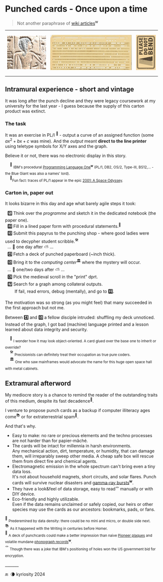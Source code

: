 # Punched cards - Once upon a time

> Not another paraphrase of [wiki articles](https://en.wikipedia.org/wiki/Computer_programming_in_the_punched_card_era)<sup><b>w</b></sup>

<table><tr><td>
<picture><img alt="Ancient Egypt bas-relief" src="../../../../_rsc/_img/af/ancient_egypt-bas-relief.jpg" /></picture>
</td><td>
      <p><a href="../../../../_rsc/_img/photo/hist/1966.punch_cards-stack.jpg"><img src="../../../../_rsc/_img/af/punchcard.jpg" alt="Punch card in 1966" /></a><p>
</td><td>
<picture><img alt="Please do not bend" src="../../../../_rsc/_img/signs/do_not_bend-h200px.jpg" /></picture>
</td></tr></table>

## Intramural experience - short and vintage

It was long after the punch decline and they were legacy coursework at my university for the last year - I guess because the supply of this carton product was extinct.

### The task

It was an exercise in PL/I&nbsp;<sup>🔢</sup> - output a curve of an assigned function (some $`ax^2 + bx + c`$ was mine). And the _output_ meant **direct to the line printer** using teletype symbols for X/Y axes and the graph.

Believe it or not, there was no electronic display in this story.

&nbsp;&nbsp;&nbsp;&nbsp;<sup>🔢</sup>&nbsp;<sub>IBM's procedural [Programming Language One](https://en.wikipedia.org/wiki/PL/I)<sup><b>w</b></sup> 
(PL/1, DB2, OS/2, Type-III, BS12,... - the Blue Giant was also a names' lord).</sub>\
&nbsp;&nbsp;&nbsp;&nbsp;<sup>:cinema:</sup><sub>Fun fact: traces of PL/1 appear in the epic [2001: A Space Odyssey](https://www.wired.com/story/2001-a-space-odyssey-predicted-the-future50-years-ago/).</sub>

### Carton in, paper out

It looks bizarre in this day and age what barely agile steps it took:

&nbsp;&nbsp;**1️⃣** Think over the _programme_ and sketch it in the dedicated notebook (the paper one).\
&nbsp;&nbsp;**2️⃣** Fill in a lined paper form with procedural statements.<sup>🥪</sup>\
&nbsp;&nbsp;**3️⃣** Submit this papyrus to the punching shop - where good ladies were used to decypher student scribble.<sup>🛠️</sup>\
&nbsp;&nbsp;... 🌙 one day after ⛅ ...\
&nbsp;&nbsp;**4️⃣** Fetch a deck of punched paperboard (~inch thick).\
&nbsp;&nbsp;**5️⃣** Bring it to the _computing center_<sup>🏛️</sup> where the mystery will occur.\
&nbsp;&nbsp;... 🌙 one/two days after ⛅ ...\
&nbsp;&nbsp;**6️⃣** Pick the medieval scroll in the "print" dprt.\
&nbsp;&nbsp;**7️⃣**  Search for a graph among collateral outputs.\
&nbsp;&nbsp;&nbsp;&nbsp;&nbsp;&nbsp;&nbsp;&nbsp;If fail, read errors, debug (mentally), and go to **2️⃣**.

The motivation was so strong (as you might feel) that many succeeded in the first approach but not me.

Between **4️⃣** and **5️⃣** a fellow disciple intruded: shuffling my deck unnoticed. Instead of the graph, I got bad (machine) language printed and a lesson learned about data integrity and security.

&nbsp;&nbsp;&nbsp;&nbsp;<sup>🥪</sup> <sub>I wonder how it may look object-oriented. A card glued over the base one to inherit or override?</sub>\
&nbsp;&nbsp;&nbsp;&nbsp;<sup>🛠️</sup> <sub>Precisionists can definitely treat their occupation as true pure coders.</sub>\
&nbsp;&nbsp;&nbsp;&nbsp;<sup>🏛️</sup> <sub>One who saw mainframes would advocate the name for this huge open space hall with metal cabinets.</sub>

## Extramural afterword

My mediocre story is a chance to remind the reader of the outstanding traits of this medium, despite its fast decadence<sup>💾</sup>.

I venture to propose punch cards as a backup if computer illiteracy ages come<sup>📚</sup> or for extraterrestrial spam<sup>🚀</sup>. 

And that's why.

+ Easy to make: no rare or precious elements and the techno processes are not harder than for papier-mâché.
+ The cards will be intact for millennia in harsh environments.\
Any mechanical action, dirt, temperature, or humidity, that can damage them, will irreparably sweep other media.  A cheap safe box will rescue them from direct fire and chemical agents.
+ Electromagnetic emission in the whole spectrum can't bring even a tiny data loss.\
It's not about household magnets, short circuits, and solar flares. Punch cards will survive nuclear disasters and [gamma-ray bursts](https://en.wikipedia.org/wiki/Gamma-ray_burst)<sup><b>w</b></sup>.
+ They have a look&feel of data storage, easy to read<sup>🪢</sup> manually or with DIY device.
+ Eco-friendly and highly utilizable.\
Even if the data remains unclaimed or safely copied, our heirs or other species may use the cards as our ancestors: bookmarks, pads, or fans.

<sup>💾</sup> <sub>Prederemined by data density: there could be no mini and micro, or double side next.</sub>\
<sup>📚</sup> <sub>As it happened with the Writing in centuries before Homer.</sub>\
<sup>🚀</sup> <sub>A deck of punchcards could make a better impression than naive [Pioneer plaques](https://en.wikipedia.org/wiki/Pioneer_plaque) 
and volatile mundane [phonograph records](https://en.wikipedia.org/wiki/Voyager_Golden_Record)<sup><b>w</b></sup>.</sub>\
<sup>🪢</sup> <sub>Though there was a joke that IBM's positioning of holes won the US government bid for encryption.</sub>

\_______

 🔚 &nbsp;🌘 kyriosity 2024
